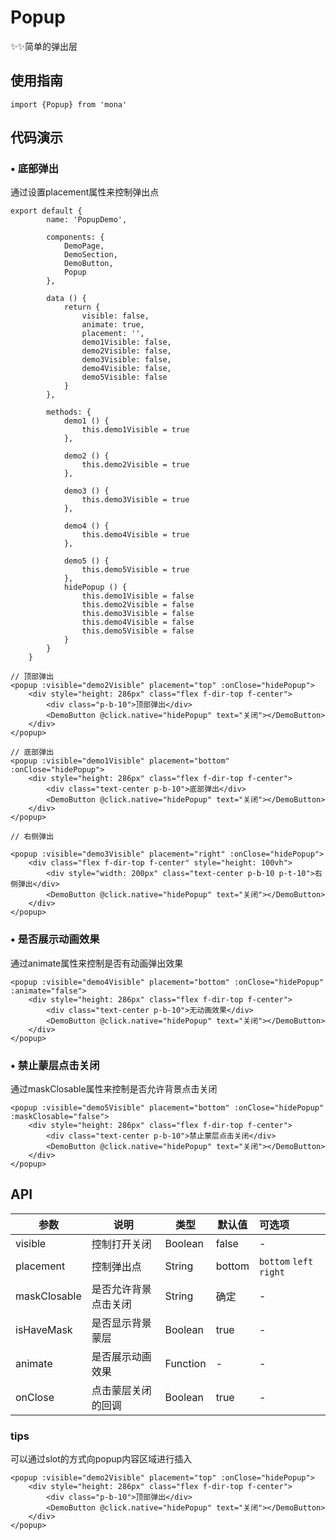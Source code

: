 # Popup

✨✨简单的弹出层

## 使用指南
```
import {Popup} from 'mona'
```

## 代码演示

### • 底部弹出

通过设置placement属性来控制弹出点


```
export default {
		name: 'PopupDemo',

		components: {
			DemoPage,
			DemoSection,
			DemoButton,
			Popup
		},

		data () {
			return {
				visible: false,
				animate: true,
				placement: '',
				demo1Visible: false,
				demo2Visible: false,
				demo3Visible: false,
				demo4Visible: false,
				demo5Visible: false
			}
		},

		methods: {
			demo1 () {
				this.demo1Visible = true
			},

			demo2 () {
				this.demo2Visible = true
			},

			demo3 () {
				this.demo3Visible = true
			},

			demo4 () {
				this.demo4Visible = true
			},

			demo5 () {
				this.demo5Visible = true
			},
			hidePopup () {
				this.demo1Visible = false
				this.demo2Visible = false
				this.demo3Visible = false
				this.demo4Visible = false
				this.demo5Visible = false
			}
		}
	}
```

```
// 顶部弹出
<popup :visible="demo2Visible" placement="top" :onClose="hidePopup">
	<div style="height: 286px" class="flex f-dir-top f-center">
		<div class="p-b-10">顶部弹出</div>
		<DemoButton @click.native="hidePopup" text="关闭"></DemoButton>
	</div>
</popup>

// 底部弹出
<popup :visible="demo1Visible" placement="bottom" :onClose="hidePopup">
	<div style="height: 286px" class="flex f-dir-top f-center">
		<div class="text-center p-b-10">底部弹出</div>
		<DemoButton @click.native="hidePopup" text="关闭"></DemoButton>
	</div>
</popup>

// 右侧弹出

<popup :visible="demo3Visible" placement="right" :onClose="hidePopup">
	<div class="flex f-dir-top f-center" style="height: 100vh">
		<div style="width: 200px" class="text-center p-b-10 p-t-10">右侧弹出</div>
		<DemoButton @click.native="hidePopup" text="关闭"></DemoButton>
	</div>
</popup>

```

### • 是否展示动画效果

通过animate属性来控制是否有动画弹出效果

```
<popup :visible="demo4Visible" placement="bottom" :onClose="hidePopup" :animate="false">
	<div style="height: 286px" class="flex f-dir-top f-center">
		<div class="text-center p-b-10">无动画效果</div>
		<DemoButton @click.native="hidePopup" text="关闭"></DemoButton>
	</div>
</popup>
```

### • 禁止蒙层点击关闭

通过maskClosable属性来控制是否允许背景点击关闭

```
<popup :visible="demo5Visible" placement="bottom" :onClose="hidePopup" :maskClosable="false">
	<div style="height: 286px" class="flex f-dir-top f-center">
		<div class="text-center p-b-10">禁止蒙层点击关闭</div>
		<DemoButton @click.native="hidePopup" text="关闭"></DemoButton>
	</div>
</popup>
```


## API


| 参数 | 说明 | 类型 | 默认值 | 可选项 |
| --- | --- | --- | --- | :-- |
| visible | 控制打开关闭 | Boolean | false | - |
| placement | 控制弹出点 | String | bottom | `bottom` `left` `right`|
| maskClosable | 是否允许背景点击关闭 | String | 确定 | - |
| isHaveMask | 是否显示背景蒙层 | Boolean | true | - |
| animate | 是否展示动画效果 | Function | - | - |
| onClose | 点击蒙层关闭的回调 | Boolean | true | - |

### tips

可以通过slot的方式向popup内容区域进行插入

```
<popup :visible="demo2Visible" placement="top" :onClose="hidePopup">
	<div style="height: 286px" class="flex f-dir-top f-center">
		<div class="p-b-10">顶部弹出</div>
		<DemoButton @click.native="hidePopup" text="关闭"></DemoButton>
	</div>
</popup>
```


